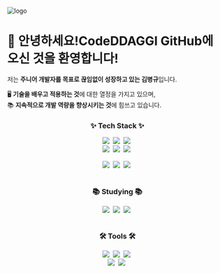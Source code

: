 ![logo](https://github.com/user-attachments/assets/6102505c-abd5-4e92-a4c0-27f746472b35)

# 👋 안녕하세요!CodeDDAGGI GitHub에 오신 것을 환영합니다!

저는 **주니어 개발자를 목표로 끊임없이 성장하고 있는 김병규**입니다.

🖥️ **기술을 배우고 적용하는 것**에 대한 열정을 가지고 있으며,  
📚 **지속적으로 개발 역량을 향상시키는 것**에 힘쓰고 있습니다.

<h3 align="center">✨ Tech Stack ✨</h3>
<div align="center">
  <img src="https://img.shields.io/badge/java-007396?style=for-the-badge&logo=java&logoColor=ffffff" />&nbsp
  <img src="https://img.shields.io/badge/spring%20boot-6DB33F?style=for-the-badge&logo=springboot&logoColor=000000" />&nbsp
  <img src="https://img.shields.io/badge/spring%20data%20jpa-6DB33F?style=for-the-badge&logo=springdata&logoColor=000000" />&nbsp
</div>

<div align="center">
  <img src="https://img.shields.io/badge/mariaDB-003545?style=for-the-badge&logo=mariadb&logoColor=000000" />&nbsp
  <img src="https://img.shields.io/badge/h2-009639?style=for-the-badge&logo=h2&logoColor=000000" />&nbsp
  <img src="https://img.shields.io/badge/mybatis-000000?style=for-the-badge&logo=mybatis&logoColor=FFFFFF" />&nbsp
</div>

<br>

<div align="center">
  <img src="https://img.shields.io/badge/kotlin-7F52FF?style=for-the-badge&logo=kotlin&logoColor=000000" />&nbsp
  <img src="https://img.shields.io/badge/docker-2496ED?style=for-the-badge&logo=docker&logoColor=000000" />&nbsp
  <img src="https://img.shields.io/badge/jwt-000000?style=for-the-badge&logo=jwt&logoColor=FFFFFF" />&nbsp
</div>

<br>

<h3 align="center">📚 Studying 📚</h3>
<div align="center">
  <img src="https://img.shields.io/badge/redis-DC382D?style=for-the-badge&logo=redis&logoColor=000000" />&nbsp
  <img src="https://img.shields.io/badge/r2dbc-00C8A8?style=for-the-badge&logo=r2dbc&logoColor=000000" />&nbsp
  <img src="https://img.shields.io/badge/kafka-231F20?style=for-the-badge&logo=apachekafka&logoColor=FFFFFF" />&nbsp
</div>

<br>

<h3 align="center">🛠 Tools 🛠</h3>
<div align="center">
  <img src="https://img.shields.io/badge/git-F05033?style=for-the-badge&logo=git&logoColor=000000" />&nbsp
  <img src="https://img.shields.io/badge/github-181717?style=for-the-badge&logo=github&logoColor=000000" />&nbsp
  <img src="https://img.shields.io/badge/IntelliJ%20IDEA-000000?style=for-the-badge&logo=intellijidea&logoColor=000000" />&nbsp
</div>

<div align="center">
  <img src="https://img.shields.io/badge/maven-C71A36?style=for-the-badge&logo=maven&logoColor=000000" />&nbsp
  <img src="https://img.shields.io/badge/gradle-02303A?style=for-the-badge&logo=gradle&logoColor=000000" />&nbsp
</div>
